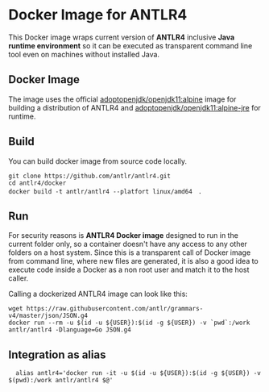 # Docker Image for ANTLR4

This Docker image wraps current version of **ANTLR4** inclusive **Java runtime environment** so it can be executed as transparent command line tool even on machines without installed Java.

## Docker Image

The image uses the official [adoptopenjdk/openjdk11:alpine](https://hub.docker.com/r/adoptopenjdk/openjdk11/tags?page=1&name=alpine&ordering=-name) image
for building a distribution of ANTLR4 and [adoptopenjdk/openjdk11:alpine-jre](https://hub.docker.com/r/adoptopenjdk/openjdk11/tags?page=1&name=alpine-jre&ordering=-name) for runtime.

## Build

You can build docker image from source code locally. 

    git clone https://github.com/antlr/antlr4.git
    cd antlr4/docker
    docker build -t antlr/antlr4 --platfort linux/amd64　.    


## Run

For security reasons is **ANTLR4 Docker image** designed to run in the current folder only, so a container doesn't have any access to any other folders on a host system. Since this is a transparent call of Docker image from command line, where new files are generated, it is also a good idea to execute code inside a Docker as a non root user and match it to the host caller.

Calling a dockerized ANTLR4 image can look like this:

```shell
wget https://raw.githubusercontent.com/antlr/grammars-v4/master/json/JSON.g4
docker run --rm -u $(id -u ${USER}):$(id -g ${USER}) -v `pwd`:/work antlr/antlr4 -Dlanguage=Go JSON.g4
```

## Integration as alias

      alias antlr4='docker run -it -u $(id -u ${USER}):$(id -g ${USER}) -v $(pwd):/work antlr/antlr4 $@'


